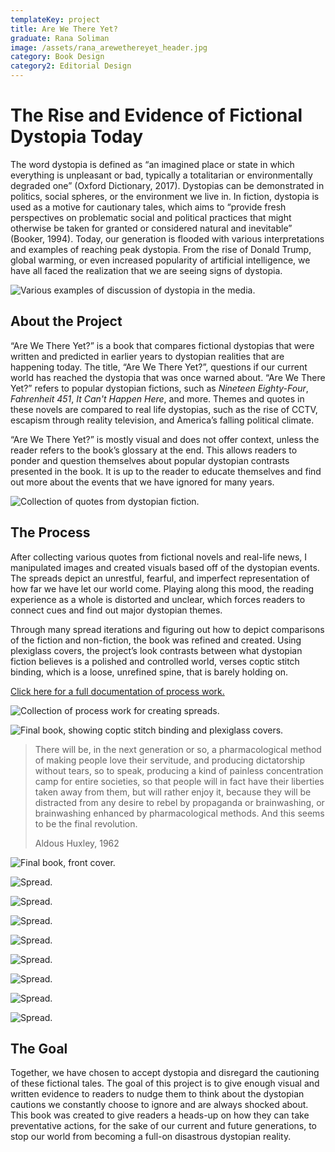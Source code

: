 ```yaml
---
templateKey: project
title: Are We There Yet?
graduate: Rana Soliman
image: /assets/rana_arewethereyet_header.jpg
category: Book Design
category2: Editorial Design
---
```

# The Rise and Evidence of Fictional Dystopia Today

The word dystopia is defined as “an imagined place or state in which everything is unpleasant or bad, typically a totalitarian or environmentally degraded one” (Oxford Dictionary, 2017). Dystopias can be demonstrated in politics, social spheres, or the environment we live in. In fiction, dystopia is used as a motive for cautionary tales, which aims to “provide fresh perspectives on problematic social and political practices that might otherwise be taken for granted or considered natural and inevitable” (Booker, 1994). Today, our generation is flooded with various interpretations and examples of reaching peak dystopia. From the rise of Donald Trump, global warming, or even increased popularity of artificial intelligence, we have all faced the realization that we are seeing signs of dystopia.

![Various examples of discussion of dystopia in the media.](/assets/rana_arewethereyet_1.jpg)

## About the Project

“Are We There Yet?” is a book that compares fictional dystopias that were written and predicted in earlier years to dystopian realities that are happening today. The title, “Are We There Yet?”, questions if our current world has reached the dystopia that was once warned about. “Are We There Yet?” refers to popular dystopian fictions, such as _Nineteen Eighty-Four_, _Fahrenheit 451_, _It Can't Happen Here_, and more. Themes and quotes in these novels are compared to real life dystopias, such as the rise of CCTV, escapism through reality television, and America’s falling political climate. 

“Are We There Yet?” is mostly visual and does not offer context, unless the reader refers to the book’s glossary at the end. This allows readers to ponder and question themselves about popular dystopian contrasts presented in the book. It is up to the reader to educate themselves and find out more about the events that we have ignored for many years.

![Collection of quotes from dystopian fiction.](/assets/rana_arewethereyet_2.jpg)

## The Process

After collecting various quotes from fictional novels and real-life news, I manipulated images and created visuals based off of the dystopian events. The spreads depict an unrestful, fearful, and imperfect representation of how far we have let our world come. Playing along this mood, the reading experience as a whole is distorted and unclear, which forces readers to connect cues and find out major dystopian themes.

Through many spread iterations and figuring out how to depict comparisons of the fiction and non-fiction, the book was refined and created. Using plexiglass covers, the project’s look contrasts between what dystopian fiction believes is a polished and controlled world, verses coptic stitch binding, which is a loose, unrefined spine, that is barely holding on.

[Click here for a full documentation of process work.](https://ranaysdn4005.tumblr.com/)

![Collection of process work for creating spreads.](/assets/rana_arewethereyet_3.jpg)

![Final book, showing coptic stitch binding and plexiglass covers.](/assets/rana_arewethereyet_5.jpg)

> There will be, in the next generation or so, a pharmacological method of making people love their servitude, and producing dictatorship without tears, so to speak, producing a kind of painless concentration camp for entire societies, so that people will in fact have their liberties taken away from them, but will rather enjoy it, because they will be distracted from any desire to rebel by propaganda or brainwashing, or brainwashing enhanced by pharmacological methods. And this seems to be the final revolution.
>
> Aldous Huxley, 1962

![Final book, front cover.](/assets/rana_arewethereyet_4.jpg)

![Spread.](/assets/rana_arewethereyet_6.jpg)

![Spread.](/assets/rana_arewethereyet_7.jpg)

![Spread.](/assets/rana_arewethereyet_8.jpg)

![Spread.](/assets/rana_arewethereyet_9.jpg)

![Spread.](/assets/rana_arewethereyet_10.jpg)

![Spread.](/assets/rana_arewethereyet_11.jpg)

![Spread.](/assets/rana_arewethereyet_12.jpg)

![Spread.](/assets/rana_arewethereyet_13.jpg)

## The Goal

Together, we have chosen to accept dystopia and disregard the cautioning of these fictional tales. The goal of this project is to give enough visual and written evidence to readers to nudge them to think about the dystopian cautions we constantly choose to ignore and are always shocked about. This book was created to give readers a heads-up on how they can take preventative actions, for the sake of our current and future generations, to stop our world from becoming a full-on disastrous dystopian reality.
